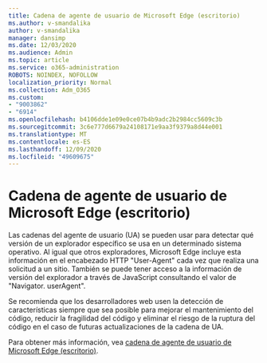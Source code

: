 ```yaml
---
title: Cadena de agente de usuario de Microsoft Edge (escritorio)
ms.author: v-smandalika
author: v-smandalika
manager: dansimp
ms.date: 12/03/2020
ms.audience: Admin
ms.topic: article
ms.service: o365-administration
ROBOTS: NOINDEX, NOFOLLOW
localization_priority: Normal
ms.collection: Adm_O365
ms.custom:
- "9003862"
- "6914"
ms.openlocfilehash: b4106dde1e09e0ce07b4b9adc2b2984cc5609c3b
ms.sourcegitcommit: 3c6e777d6679a24108171e9aa3f9379a8d44e001
ms.translationtype: MT
ms.contentlocale: es-ES
ms.lasthandoff: 12/09/2020
ms.locfileid: "49609675"
---
```

# <a name="microsoft-edge-user-agent-string-desktop"></a>Cadena de agente de usuario de Microsoft Edge (escritorio)

Las cadenas del agente de usuario (UA) se pueden usar para detectar qué versión de un explorador específico se usa en un determinado sistema operativo. Al igual que otros exploradores, Microsoft Edge incluye esta información en el encabezado HTTP "User-Agent" cada vez que realiza una solicitud a un sitio. También se puede tener acceso a la información de versión del explorador a través de JavaScript consultando el valor de "Navigator. userAgent".

Se recomienda que los desarrolladores web usen la detección de características siempre que sea posible para mejorar el mantenimiento del código, reducir la fragilidad del código y eliminar el riesgo de la ruptura del código en el caso de futuras actualizaciones de la cadena de UA.

Para obtener más información, vea [cadena de agente de usuario de Microsoft Edge (escritorio)](https://docs.microsoft.com/microsoft-edge/web-platform/user-agent-string).